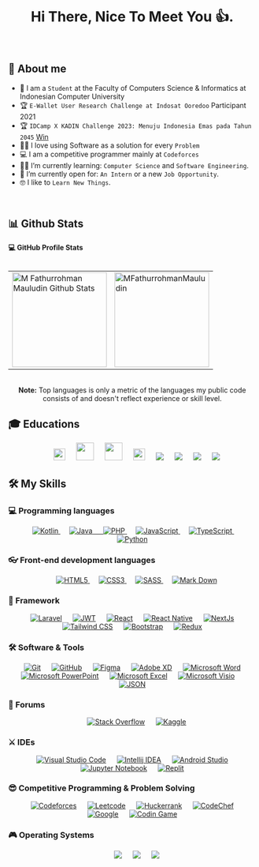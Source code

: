 <h1 align="center">Hi There, Nice To Meet You 👍.</h1>
<br>

## 🙂 About me
- :school: I am a `Student` at the Faculty of Computers Science & Informatics at Indonesian Computer University
- :trophy: `E-Wallet User Research Challenge at Indosat Ooredoo` Participant 2021
- :trophy: `IDCamp X KADIN Challenge 2023: Menuju Indonesia Emas pada Tahun 2045` <a href="https://idcamp.ioh.co.id/news/940/selamat-kepada-pemenang-idcamp-x-kadin-challenge-2023-menuju-indonesia-emas-pada-tahun-2045">Win</a>
- :technologist: I love using Software as a solution for every `Problem`
- :computer: I am a competitive programmer mainly at `Codeforces`
- :student: I’m currently learning: `Computer Science` and `Software Engineering`.
- :thinking: I’m currently open for: `An Intern` or a new `Job Opportunity`.
- :nerd_face: I like to `Learn New Things`.

<br>

## 📊 Github Stats

  <summary><b>💻 GitHub Profile Stats</b></summary>
  <br/>
  <div align="center">
	<table border="0">
		<tr>
			<td><a href="https://github.com/anuraghazra/github-readme-stats"><img alt="M Fathurrohman Mauludin Github Stats" src="https://github-readme-stats.vercel.app/api?username=MFathurrohmanMauludin&show_icons=true&count_private=true&theme=algolia" height="192px"/></a>
			</td>
			<td>
			<img src="https://github-readme-stats.vercel.app/api/top-langs?username=MFathurrohmanMauludin&langs_count=10&show_icons=true&locale=en&layout=compact&theme=algolia" alt="MFathurrohmanMauludin" height="192px"/>
			</td>
		</tr>
	</table>
  <br/>
  <b>Note:</b> Top languages is only a metric of the languages my public code consists of and doesn't reflect experience or skill level.
  </div>

 ## 🎓 Educations
 
<p align="center">
  &emsp;
    <a href="https://www.dicoding.com/users/fathurrohman97/academies"><img src="https://www.dicoding.com/blog/wp-content/uploads/2014/12/dicoding-header-logo.png" height="24"></a>	  
  &emsp;
    <a href="https://idcamp.ioh.co.id/"><img src="https://idcamp.ioh.co.id/images/indosat-x-idcamp-logo.png" height="36"></a>	  
  &emsp;
    <a href="https://digitalent.kominfo.go.id/"><img src="https://encrypted-tbn0.gstatic.com/images?q=tbn:ANd9GcTubpKJxWIphv6FvZMwFqvZCYzn7cJCshgW_DTCwGaQwrCM6dVGyG0DIXOIuq9rlkTYCMo&usqp=CAU" height="36"></a>	  
  &emsp;
    <a href="https://bdd.kemenparekraf.go.id/"><img src="https://bdd.kemenparekraf.go.id/images/logo-bdd.png" height="24"></a>	  
  &emsp;
    <a href="#"><img src="https://img.shields.io/badge/Duolingo-%234DC730.svg?style=for-the-badge&logo=Duolingo&logoColor=white"></a>
  &emsp;
    <a href="#"><img src="https://img.shields.io/badge/Freecodecamp-%23123.svg?&style=for-the-badge&logo=freecodecamp&logoColor=gree"></a>
  &emsp;
    <a href="#"><img src="https://img.shields.io/badge/Coursera-%230056D2.svg?style=for-the-badge&logo=Coursera&logoColor=white"></a>	  
  &emsp;
    <a href="#"><img src="https://img.shields.io/badge/GeeksforGeeks-gray?style=for-the-badge&logo=geeksforgeeks&logoColor=35914c"></a>	  
</p>

## 🛠️ My Skills

### 💻 Programming languages

<p align="center"> 
  &emsp;
  <a href="https://kotlinlang.org" target="_blank"> 
     <img alt="Kotlin" src="https://img.shields.io/badge/kotlin-%237F52FF.svg?style=for-the-badge&logo=kotlin&logoColor=white">
   </a>
  &emsp;
  <a href="https://www.java.com" target="_blank"> 
    <img alt="Java" src="https://img.shields.io/badge/java-%23ED8B00.svg?style=for-the-badge&logo=openjdk&logoColor=white">
  &emsp;
  <a href="php.net" target="_blank"> 
     <img alt="PHP" src="https://img.shields.io/badge/php-%23777BB4.svg?style=for-the-badge&logo=php&logoColor=white">
   </a>
  &emsp;
  <a href="https://developer.mozilla.org/en-US/docs/Web/JavaScript" target="_blank"> 
     <img alt="JavaScript" src="https://img.shields.io/badge/javascript-%23323330.svg?style=for-the-badge&logo=javascript&logoColor=%23F7DF1E">
   </a>
  </a>
  &emsp;
  <a href="https://developer.mozilla.org/en-US/docs/Web/JavaScript" target="_blank"> 
     <img alt="TypeScript" src="https://img.shields.io/badge/typescript-%23007ACC.svg?style=for-the-badge&logo=typescript&logoColor=white">
   </a>
  </a>
  &emsp;
   <a href="https://www.python.org" target="_blank">
    <img alt="Python" src="https://img.shields.io/badge/python-3670A0?style=for-the-badge&logo=python&logoColor=ffdd54">
  </a>
</p>

### 👓 Front-end development languages
<p align="center"> 
  &emsp; 
  <a href="https://www.w3.org/html/" target="_blank"> 
   <img alt="HTML5" src="https://img.shields.io/badge/html5-%23E34F26.svg?style=for-the-badge&logo=html5&logoColor=white" />
  </a>   
  &emsp;
  <a href="https://www.w3schools.com/css/" target="_blank">
    <img alt="CSS3" src="https://img.shields.io/badge/css3-%231572B6.svg?style=for-the-badge&logo=css3&logoColor=white" />
  </a> 
  &emsp;
  <a href="https://www.w3schools.com/css/" target="_blank">
    <img alt="SASS" src="https://img.shields.io/badge/SASS-hotpink.svg?style=for-the-badge&logo=SASS&logoColor=white" />
  </a> 
  &emsp;
  <a href="#">
    <img alt="Mark Down" src="https://img.shields.io/badge/markdown-%23000000.svg?style=for-the-badge&logo=markdown&logoColor=white">
  </a>
</p>

### 🚀 Framework
<div align="center"> 
  &emsp; 
  <a href="#"><img alt = "Laravel" src="https://img.shields.io/badge/laravel-%23FF2D20.svg?style=for-the-badge&logo=laravel&logoColor=white" /></a>	
  &emsp;
  <a href="#"><img alt = "JWT" src="https://img.shields.io/badge/JWT-black?style=for-the-badge&logo=JSON%20web%20tokens" /></a>	
  &emsp;
  <a href="#"><img alt = "React" src="https://img.shields.io/badge/react-%2320232a.svg?style=for-the-badge&logo=react&logoColor=%2361DAFB" /></a>
  &emsp;
  <a href="#"><img alt = "React Native" src="https://img.shields.io/badge/react_native-%2320232a.svg?style=for-the-badge&logo=react&logoColor=%2361DAFB" /></a>
  &emsp;
  <a href="#"><img alt = "NextJs" src="https://img.shields.io/badge/Next-black?style=for-the-badge&logo=next.js&logoColor=white" /></a>
  &emsp;
  <a href="#"><img alt = "Tailwind CSS" src="https://img.shields.io/badge/tailwindcss-%2338B2AC.svg?style=for-the-badge&logo=tailwind-css&logoColor=white" /></a>
  &emsp;
  <a href="#"><img alt = "Bootstrap" src="https://img.shields.io/badge/bootstrap-%238511FA.svg?style=for-the-badge&logo=bootstrap&logoColor=white" /></a>
  &emsp;
  <a href="#"><img alt = "Redux" src="https://img.shields.io/badge/redux-%23593d88.svg?style=for-the-badge&logo=redux&logoColor=white" /></a>
	
</div>


 ### 🛠 Software & Tools
 
<p align="center">
  &emsp;
    <a href="#"><img alt="Git" src="https://img.shields.io/badge/git-%23F05033.svg?style=for-the-badge&logo=git&logoColor=white"></a>
  &emsp;
    <a href="#"><img alt="GitHub" src="https://img.shields.io/badge/github-%23121011.svg?style=for-the-badge&logo=github&logoColor=white"></a>
  &emsp;
    <a href="#"><img alt="Figma" src="https://img.shields.io/badge/figma-%23F24E1E.svg?style=for-the-badge&logo=figma&logoColor=white"></a>
  &emsp;
    <a href="#"><img alt="Adobe XD" src="https://img.shields.io/badge/Adobe%20XD-470137?style=for-the-badge&logo=Adobe%20XD&logoColor=#FF61F6"></a>
  &emsp;
    <a href="#"><img alt="Microsoft Word" src="https://img.shields.io/badge/Microsoft_Word-2B579A?style=for-the-badge&logo=microsoft-word&logoColor=white"></a>
  &emsp;
    <a href="#"><img alt="Microsoft PowerPoint" src="https://img.shields.io/badge/Microsoft_PowerPoint-B7472A?style=for-the-badge&logo=microsoft-powerpoint&logoColor=white"></a>
  &emsp;
    <a href="#"><img alt="Microsoft Excel" src="https://img.shields.io/badge/Microsoft_Excel-217346?style=for-the-badge&logo=microsoft-excel&logoColor=white"></a>
  &emsp;
    <a href="#"><img alt="Microsoft Visio" src="https://img.shields.io/badge/Microsoft_Visio-3955A3?style=for-the-badge&logo=microsoft-visio&logoColor=white"></a>
  &emsp;
    <a href="#"><img alt="JSON" img src="https://img.shields.io/badge/json-%23000000.svg?style=plastic&logo=json&logoColor=white"></a>
</p>

 ### 💬 Forums
 <p align="center">
  &emsp;
    <a href="#"><img alt="Stack Overflow" src="https://img.shields.io/badge/-Stackoverflow-FE7A16?style=for-the-badge&logo=stack-overflow&logoColor=white"></a>
  &emsp;
    <a href="#"><img alt="Kaggle" src="https://img.shields.io/badge/Kaggle-035a7d?style=for-the-badge&logo=kaggle&logoColor=white"></a>
 </p>

 ### ⚔ IDEs
 
<p align="center">
  &emsp;
    <a href="#"><img alt="Visual Studio Code" src="https://img.shields.io/badge/Visual%20Studio%20Code-0078d7.svg?style=for-the-badge&logo=visual-studio-code&logoColor=white"></a>
  &emsp;
    <a href="#"><img alt="Intellij IDEA" src="https://img.shields.io/badge/IntelliJIDEA-000000.svg?style=for-the-badge&logo=intellij-idea&logoColor=white" /></a>
  &emsp;
    <a href="#"><img alt="Android Studio" src="https://img.shields.io/badge/Android%20Studio-3DDC84.svg?style=for-the-badge&logo=android-studio&logoColor=white" /></a>
  &emsp;
    <a href="#"><img alt="Jupyter Notebook" src="https://img.shields.io/badge/jupyter-%23FA0F00.svg?style=for-the-badge&logo=jupyter&logoColor=white" /></a>
  &emsp;
    <a href="#"><img alt="Replit" src="https://img.shields.io/badge/Replit-DD1200?style=for-the-badge&logo=Replit&logoColor=white" /></a>
</p>

 ### 😎 Competitive Programming & Problem Solving
 
<p align="center">
  &emsp;
    <a href="#"><img alt = "Codeforces" src="https://img.shields.io/badge/codeforces%20-%231F8ACB.svg?style=plastic&logo=codeforces&logoColor=white" /></a>	
  &emsp;
    <a href="#"><img alt = "Leetcode" src="https://img.shields.io/badge/leetcode%20-%23FFA116.svg?style=plastic&logo=leetcode&logoColor=black" /></a>
  &emsp;
    <a href="#"><img alt = "Huckerrank" src="https://img.shields.io/badge/hackerrank-%232EC866.svg?style=plastic&logo=hackerrank&logoColor=white" /></a>
  &emsp;
    <a href="#"><img alt = "CodeChef" src="https://img.shields.io/badge/codechef-%235B4638.svg?style=plastic&logo=codechef&logoColor=white" /></a>
  &emsp;
    <a href="#"><img alt = "Google" src="https://img.shields.io/badge/google-%234285F4.svg?style=plastic&logo=google&logoColor=white" /></a>
  &emsp;
    <a href="#"><img alt = "Codin Game" src="https://img.shields.io/badge/codingame-%23F2BB13.svg?&style=plastic&logo=codingame&logoColor=black" /></a>
</p>

 ### 🎮 Operating Systems
 
<p align="center">
  &emsp;
    <a href="#"><img src="https://img.shields.io/badge/Linux-FCC624?style=for-the-badge&logo=linux&logoColor=black"></a>
  &emsp;
    <a href="#"><img src="https://img.shields.io/badge/Ubuntu-E95420?style=for-the-badge&logo=ubuntu&logoColor=white"></a>
  &emsp;
    <a href="#"><img src="https://img.shields.io/badge/Windows-0078D6?style=for-the-badge&logo=windows&logoColor=white"></a>	  
</p>
<br/>

